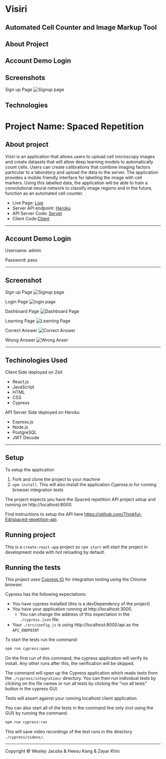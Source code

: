 # Visiri

## Automated Cell Counter and Image Markup Tool
## About Project
## Account Demo Login
## Screenshots
Sign up Page
![Signup page](./screenshot/signup.png)
## Technologies

# Project Name: Spaced Repetition

## About project

Visiri is an application that allows users to upload cell microscopy images and create datasets that will allow deep learning
models to automatically count cells.
Users can create calibrations that combine imaging factors particular to a laboratory and upload the data to the server.
The application provides a mobile friendly interface for labelling the image with cell markers.
Using this labelled data, the application will be able to train a convolutional neural network to classify image regions and 
in the future, function as an automated cell counter.

- Live Page: [Live](https://visiri.now.sh/)
- Server API endpoint: [Heroku](https://infinite-brushlands-69470.herokuapp.com/api/)
- API Server Code: [Server](https://github.com/zkhin/visiri-server)
- Client Code:[Client](https://github.com/zkhin/visiri-client)

-----------------------

## Account Demo Login

Username: admin

Password: pass

-----------------------

## Screenshot

Sign up Page
![Signup page](./screenshot/signup.png)

Login Page
![login page](./screenshot/login.png)

Dashboard Page
![Dashboard Page](./screenshot/dashboard.png)

Learning Page
![Learning Page](./screenshot/learning.png)

Correct Answer
![Correct Answer](./screenshot/correct.png)

Wrong Answer
![Wrong Anser](./screenshot/wrong.png)

-----------------------

## Techinologies Used

Client Side deployed on Zeit

- React.js
- JavaScript
- HTML
- CSS
- Cypress

API Server Side deployed on Heroku

- Express.js
- Node.js
- PostgreSQL
- JWT Decode

-----------------------

## Setup

To setup the application

1. Fork and clone the project to your machine
2. `npm install`. This will also install the application *Cypress.io* for running browser integration tests

The project expects you have the Spaced repetition API project setup and running on http://localhost:8000.

Find instructions to setup the API here https://github.com/Thinkful-Ed/spaced-repetition-api.

## Running project

This is a `create-react-app` project so `npm start` will start the project in development mode with hot reloading by default.

## Running the tests

This project uses [Cypress IO](https://docs.cypress.io) for integration testing using the Chrome browser.

Cypress has the following expectations:

- You have cypress installed (this is a devDependency of the project)
- You have your application running at http://localhost:3000.
  - You can change the address of this expectation in the `./cypress.json` file.
- Your `./src/config.js` is using http://localhost:8000/api as the `API_ENDPOINT`

To start the tests run the command:

```bash
npm run cypress:open
```

On the first run of this command, the cypress application will verify its install. Any other runs after this, the verification will be skipped.

The command will open up the Cypress application which reads tests from the `./cypress/integration/` directory. You can then run individual tests by clicking on the file names or run all tests by clicking the "run all tests" button in the cypress GUI.

Tests will assert against your running localhost client application.

You can also start all of the tests in the command line only (not using the GUI) by running the command:

```bash
npm run cypress:run
```

This will save video recordings of the test runs in the directory `./cypress/videos/`.

-----------------------

Copyright © Wesley Jacobs & Heesu Kang & Zayar Khin
